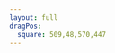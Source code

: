 ```yaml
---
layout: full
dragPos:
  square: 509,48,570,447
---
```


<RenderWhen context="visible" class="stream-on-term-container">
    <StreamOnTerminal/>
</RenderWhen>

<style>
.stream-on-term-container {
    height: 100%;
}
</style>
